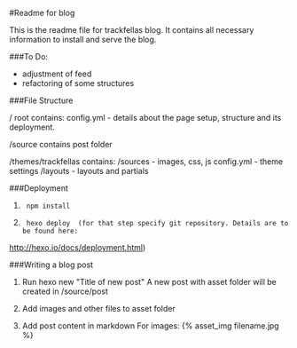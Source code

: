 #Readme for blog

This is the readme file for trackfellas blog. It contains all necessary information to install and serve the blog.

###To Do:

- adjustment of feed
- refactoring of some structures

###File Structure

/ root
contains:
config.yml - details about the page setup, structure and its deployment.

/source
contains post folder


/themes/trackfellas
contains:
/sources - images, css, js
config.yml - theme settings
/layouts - layouts and partials

###Deployment

1.		npm install

2.		hexo deploy  (for that step specify git repository. Details are to be found here:
 http://hexo.io/docs/deployment.html)

###Writing a blog post

1. Run
	hexo new "Title of new post"
 A new post with asset folder will be created in /source/post

2. Add images and other files to asset folder

3. Add post content in markdown
 For images:
 	{% asset_img filename.jpg %}
 
